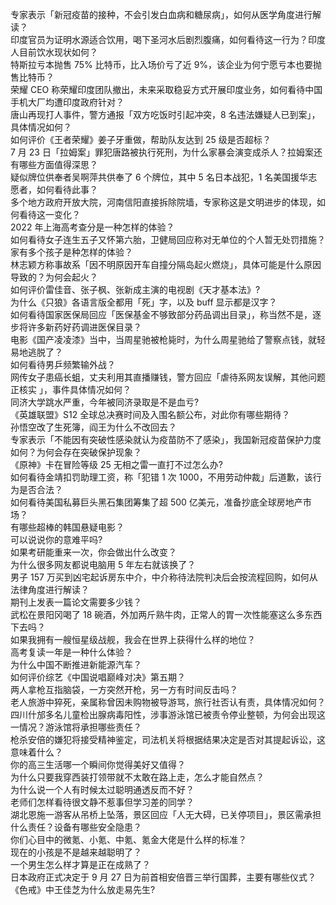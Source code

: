 专家表示「新冠疫苗的接种，不会引发白血病和糖尿病」，如何从医学角度进行解读？  
印度官员为证明水源适合饮用，喝下圣河水后剧烈腹痛，如何看待这一行为？印度人目前饮水现状如何？  
特斯拉亏本抛售 75% 比特币，比入场价亏了近 9%，该企业为何宁愿亏本也要抛售比特币？  
荣耀 CEO 称荣耀印度团队撤出，未来采取稳妥方式开展印度业务，如何看待中国手机大厂均遭印度政府针对？  
唐山再现打人事件，警方通报「双方吃饭时引起冲突，8 名违法嫌疑人已到案」，具体情况如何？  
如何评价《王者荣耀》姜子牙重做，帮助队友达到 25 级是否超标？  
7 月 23 日「拉姆案」罪犯唐路被执行死刑，为什么家暴会演变成杀人？拉姆案还有哪些方面值得深思？  
疑似牌位供奉者吴啊萍共供奉了 6 个牌位，其中 5 名日本战犯，1 名美国援华志愿者，如何看待此事？  
多个地方政府开放大院，河南信阳直接拆除院墙，专家称这是文明进步的体现，如何看待这一变化？  
2022 年上海高考查分是一种怎样的体验？  
如何看待女子连生五子又怀第六胎，卫健局回应称对无单位的个人暂无处罚措施？家有多个孩子是种怎样的体验？  
林志颖方称事故系「因不明原因开车自撞分隔岛起火燃烧」，具体可能是什么原因导致的？为何会起火？  
如何评价雷佳音、张子枫、张新成主演的电视剧《天才基本法》?  
为什么《只狼》各语言版全都用「死」字，以及 buff 显示都是汉字？  
如何看待国家医保局回应「医保基金不够致部分药品调出目录」，称当然不是，逐步将许多新药好药调进医保目录？  
电影《国产凌凌漆》当中，当周星驰被枪毙时，为什么周星驰给了警察点钱，就轻易地逃脱了？  
如何看待男乒频繁输外战？  
网传女子患癌长蛆，丈夫利用其直播赚钱，警方回应「虐待系网友误解，其他问题正核实 」，事件具体情况如何？  
同济大学跳水严重，今年被同济录取是不是血亏?  
《英雄联盟》S12 全球总决赛时间及入围名额公布，对此你有哪些期待？  
孙悟空改了生死簿，阎王为什么不改回去？  
专家表示「不能因有突破性感染就认为疫苗防不了感染」，我国新冠疫苗保护力度如何？为何会存在突破保护现象？  
《原神》卡在冒险等级 25 无相之雷一直打不过怎么办?  
如何看待金靖扣罚助理工资，称「犯错 1 次 1000，不用劳动仲裁」后道歉，该行为是否合法？  
如何看待美国私募巨头黑石集团筹集了超 500 亿美元，准备抄底全球房地产市场？  
有哪些超棒的韩国悬疑电影？  
可以说说你的意难平吗?  
如果考研能重来一次，你会做出什么改变？  
为什么很多网友都说电脑用 5 年左右就该换了？  
男子 157 万买到凶宅起诉房东中介，中介称待法院判决后会按流程回购，如何从法律角度进行解读？  
期刊上发表一篇论文需要多少钱？  
武松在景阳冈喝了 18 碗酒，外加两斤熟牛肉，正常人的胃一次性能塞这么多东西下去吗？  
如果我拥有一艘恒星级战舰，我会在世界上获得什么样的地位？  
高考复读一年是一种什么体验？  
为什么中国不断推进新能源汽车？  
如何评价综艺《中国说唱巅峰对决》第五期？  
两人拿枪互指脑袋，一方突然开枪，另一方有时间反击吗？  
老人旅游中猝死，亲属称曾因未购物被导游骂，旅行社否认有责，具体情况如何？  
四川什邡多名儿童检出腺病毒阳性，涉事游泳馆已被责令停业整顿，为何会出现这一情况？游泳馆将承担哪些责任？  
枪杀安倍的嫌犯将接受精神鉴定，司法机关将根据结果决定是否对其提起诉讼，这意味着什么？  
你的高三生活哪一个瞬间你觉得美好又值得？  
为什么只要我穿西装打领带就不太敢在路上走，怎么才能自然点？  
为什么说一个人有时候太过聪明通透反而不好？  
老师们怎样看待很文静不惹事但学习差的同学？  
湖北恩施一游客从吊桥上坠落，景区回应「人无大碍，已关停项目」，景区需承担什么责任？设备有哪些安全隐患？  
你们心目中的微氪、小氪、中氪、氪金大佬是什么样的标准？  
现在的小孩是不是越来越聪明了？  
一个男生怎么样才算是正在成熟了？  
日本政府正式决定于 9 月 27 日为前首相安倍晋三举行国葬，主要有哪些仪式？  
《色戒》中王佳芝为什么放走易先生?  
